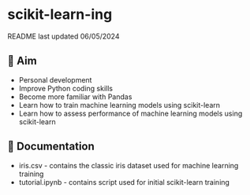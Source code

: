 # scikit-learn-ing
README last updated 06/05/2024

## 🎯 Aim
- Personal development
- Improve Python coding skills
- Become more familiar with Pandas
- Learn how to train machine learning models using scikit-learn
- Learn how to assess performance of machine learning models using scikit-learn

## 📜 Documentation
- iris.csv - contains the classic iris dataset used for machine learning training
- tutorial.ipynb - contains script used for initial scikit-learn training 
